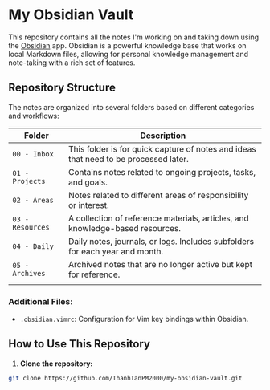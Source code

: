 # My Obsidian Vault

This repository contains all the notes I'm working on and taking down using the [Obsidian](https://obsidian.md/) app. Obsidian is a powerful knowledge base that works on local Markdown files, allowing for personal knowledge management and note-taking with a rich set of features.

## Repository Structure

The notes are organized into several folders based on different categories and workflows:

| Folder           | Description                                                                          |
| ---------------- | ------------------------------------------------------------------------------------ |
| `00 - Inbox`     | This folder is for quick capture of notes and ideas that need to be processed later. |
| `01 - Projects`  | Contains notes related to ongoing projects, tasks, and goals.                        |
| `02 - Areas`     | Notes related to different areas of responsibility or interest.                      |
| `03 - Resources` | A collection of reference materials, articles, and knowledge-based resources.        |
| `04 - Daily`     | Daily notes, journals, or logs. Includes subfolders for each year and month.         |
| `05 - Archives`  | Archived notes that are no longer active but kept for reference.                     |
|                  |                                                                                      |

### Additional Files:
- `.obsidian.vimrc`: Configuration for Vim key bindings within Obsidian.
## How to Use This Repository

1. **Clone the repository:**

```bash
git clone https://github.com/ThanhTanPM2000/my-obsidian-vault.git
```